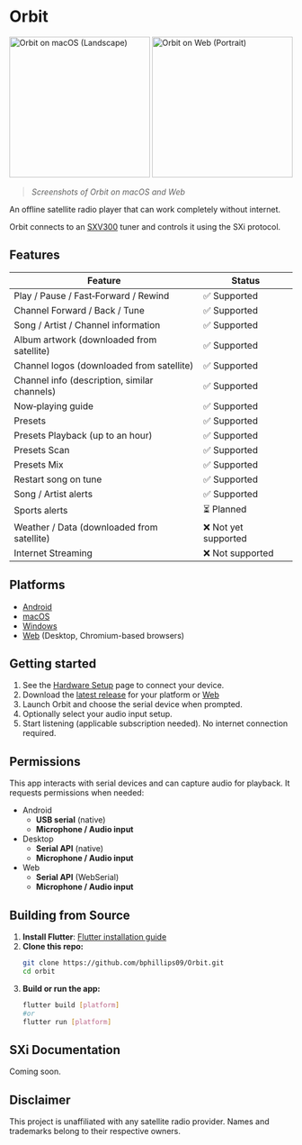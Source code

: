 # Orbit

<img src="https://i.imgur.com/ujr1TKY.png" alt="Orbit on macOS (Landscape)" height="250" /> <img src="https://i.imgur.com/8LgfafM.png" alt="Orbit on Web (Portrait)" height="250" />

> _Screenshots of Orbit on macOS and Web_

An offline satellite radio player that can work completely without internet.

Orbit connects to an [SXV300][sxv300-link] tuner and controls it using the SXi protocol.

## Features

| Feature | Status |
| --- | --- |
| Play / Pause / Fast‑Forward / Rewind | ✅ Supported |
| Channel Forward / Back / Tune |  ✅ Supported |
| Song / Artist / Channel information | ✅ Supported |
| Album artwork (downloaded from satellite) | ✅ Supported |
| Channel logos (downloaded from satellite) | ✅ Supported |
| Channel info (description, similar channels) | ✅ Supported |
| Now‑playing guide | ✅ Supported |
| Presets | ✅ Supported |
| Presets Playback (up to an hour) | ✅ Supported |
| Presets Scan | ✅ Supported |
| Presets Mix | ✅ Supported |
| Restart song on tune | ✅ Supported |
| Song / Artist alerts | ✅ Supported |
| Sports alerts | ⏳ Planned |
| Weather / Data (downloaded from satellite) | ❌ Not yet supported |
| Internet Streaming | ❌ Not supported |

## Platforms

- [Android][releases-link]
- [macOS][releases-link]
- [Windows][releases-link]
- [Web][web-link] (Desktop, Chromium-based browsers)

## Getting started

1. See the [Hardware Setup](docs/hardware-setup.md) page to connect your device.
2. Download the [latest release][releases-link] for your platform or [Web][web-link]
2. Launch Orbit and choose the serial device when prompted.
3. Optionally select your audio input setup.
3. Start listening (applicable subscription needed). No internet connection required.

## Permissions

This app interacts with serial devices and can capture audio for playback. It requests permissions when needed:

- Android
  - <b>USB serial</b> (native)
  - <b>Microphone / Audio input</b>
- Desktop
  - <b>Serial API</b> (native)
  - <b>Microphone / Audio input</b>
- Web
  - <b>Serial API</b> (WebSerial)
  - <b>Microphone / Audio input</b>

## Building from Source

1. **Install Flutter**: [Flutter installation guide](https://docs.flutter.dev/get-started/install)
2. **Clone this repo:**
   ```sh
   git clone https://github.com/bphillips09/Orbit.git
   cd orbit
   ```
3. **Build or run the app:**
   ```sh
   flutter build [platform]
   #or 
   flutter run [platform]
   ```

## SXi Documentation
Coming soon.

## Disclaimer

This project is unaffiliated with any satellite radio provider. Names and trademarks belong to their respective owners.

[sxv300-link]: <https://amazon.com/dp/B00NJTO4CY>
[releases-link]: <https://github.com/bphillips09/orbit/releases/latest>
[web-link]: <https://bphillips09.github.io/Orbit/>
